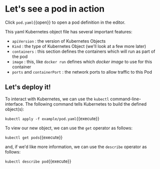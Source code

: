 # Let's see a pod in action

Click `pod.yaml`{{open}} to open a pod definition in the editor.

This yaml Kubernetes object file has several important features:

- `apiVersion` : the version of Kubernetes Objects
- `Kind` : the type of Kubernetes Object (we'll look at a few more later)
- `containers` : this section defines the containers which will run as part of the pod
- `image` : this, like `docker run` defines which _docker image_ to use for this container
- `ports` and `containerPort` : the network ports to allow traffic to this Pod

## Let's deploy it!

To interact with Kubernetes, we can use the `kubectl` command-line-interface. The following
command tells Kubernetes to build the defined object(s):

`kubectl apply -f example/pod.yaml`{{execute}}

To view our new object, we can use the `get` operator as follows:

`kubectl get pods`{{execute}}

and, if we'd like more information, we can use the `describe` operator as follows:

`kubectl describe pod`{{execute}}
